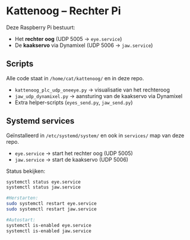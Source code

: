# Kattenoog – Rechter Pi

Deze Raspberry Pi bestuurt:
- Het **rechter oog** (UDP 5005 → `eye.service`)
- De **kaakservo** via Dynamixel (UDP 5006 → `jaw.service`)

## Scripts
Alle code staat in `/home/cat/kattenoog/` en in deze repo.

- `kattenoog_plc_udp_oneeye.py` → visualisatie van het rechteroog
- `jaw_udp_dynamixel.py` → aansturing van de kaakservo via Dynamixel
- Extra helper-scripts (`eyes_send.py`, `jaw_send.py`)

## Systemd services
Geïnstalleerd in `/etc/systemd/system/` en ook in `services/` map van deze repo.

- `eye.service` → start het rechter oog (UDP 5005)
- `jaw.service` → start de kaakservo (UDP 5006)

Status bekijken:
```bash
systemctl status eye.service
systemctl status jaw.service

#Herstarten:
sudo systemctl restart eye.service
sudo systemctl restart jaw.service

#Autostart:
systemctl is-enabled eye.service
systemctl is-enabled jaw.service

